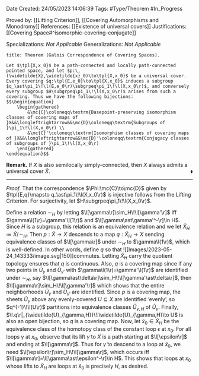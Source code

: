 <div class="topSpace"></div>

Date Created: 24/05/2023 14:06:39
Tags: #Type/Theorem #In_Progress

Proved by: [[Lifting Criterion]], [[Covering Automorphisms and Monodromy]]
References: [[Existence of universal covers]]
Justifications: [[Covering Space#^isomorphic-covering-conjugate]]

Specializations: <i>Not Applicable</i>
Generalizations: <i>Not Applicable</i>

``` ad-Theorem
title: Theorem (Galois Correspondence of Covering Spaces).

Let $\tpl{X,x_0}$ be a path-connected and locally path-connected pointed space, and let $p:\,(\widetilde{X},\widetilde{x}_0)\to\tpl{X,x_0}$ be a universal cover. Every covering $q:\tpl{E,e_0}\to\tpl{X,x_0}$ induces a subgroup $q_\ast\pi_1\!\l(E,e_0\r)\subgrpeq\pi_1\!\l(X,x_0\r)$, and conversely every subgroup $H\subgrpeq\pi_1\!\l(X,x_0\r)$ arises from such a covering. Thus we have the following bijections:
$$\begin{equation}
    \begin{gathered}
        &\mc{C}\coloneqq\textrm{Basepoint-preserving isomorphism classes of covering maps of }X&&\longleftrightarrow&&\mc{D}\coloneqq\textrm{Subgroups of }\pi_1\!\l(X,x_0\r) \\
        &\mc{C}'\coloneqq\textrm{Isomorphism classes of covering maps of }X&&\longleftrightarrow&&\mc{D}'\coloneqq\textrm{Conjugacy classes of subgroups of }\pi_1\!\l(X,x_0\r)
    \end{gathered}
\end{equation}$$

```

<b>Remark.</b> If $X$ is also semilocally simply-connected, then $X$ always admits a universal cover $\widetilde{X}$.<span style="float:right;">$\blacklozenge$</span>

---

<i>Proof.</i> That the correspondence $\Phi:\mc{C}\to\mc{D}$ given by $\tpl{E,q}\mapsto q_\ast\pi_1\!\l(X,x_0\r)$ is injective follows from the Lifting Criterion. For surjectivity, let $H\subgrpeq\pi_1\!\l(X,x_0\r)$.

Define a relation $\sim_H$ by letting $\l[\gamma\r]\sim_H\!\l[\gamma'\r]$ iff $\gamma\l(1\r)=\gamma'\l(1\r)$ and $\l[\gamma\ast\gamma'^-\r]\in H$. Since $H$ is a subgroup, this relation is an equivalence relation and we let $\widetilde{X}_H\coloneqq\widetilde{X}/\!\sim_H$. Then $p:\widetilde{X}\to X$ descends to a map $q:\widetilde{X}_H\to X$ sending equivalence classes of $\l[\gamma\r]$ under $\sim_H$ to $\gamma\l(1\r)$, which is well-defined. In other words, define $q$ so that
![[Images/2023-05-24_143333/image.svg|150]]commutes. Letting $\widetilde{X}_H$ carry the quotient topology ensures that $q$ is continuous. Also, $q$ is a covering map since if any two points in $\widetilde{U}_\gamma$ and $\widetilde{U}_{\gamma'}$ with $\gamma\l(1\r)=\gamma'\l(1\r)$ are identified under $\sim_H$, say $\l[\gamma\ast\delta\r]\sim_H\!\l[\gamma'\ast\delta\r]$, then $\l[\gamma\r]\sim_H\!\l[\gamma'\r]$ which shows that the entire neighborhoods $\widetilde{U}_\gamma$ and $\widetilde{U}_{\gamma'}$ are identified. Since $p$ is a covering map, the sheets $\widetilde{U}_\gamma$ above any evenly-covered $U\subseteq X$ are identified ‘evenly’, so $q^{-1}\!\l(U\r)$ partitions into equivalence classes $\widetilde{U}_{\gamma,H}$ of $\widetilde{U}_\gamma$. Finally, $\l.q\r|_{\widetilde{U}_{\gamma,H}}\!:\widetilde{U}_{\gamma,H}\to U$ is also an open bijection, so $q$ is a covering map. Now, let $\widetilde{x}_0\in\widetilde{X}_H$ be the equivalence class of the homotopy class of the constant loop $\epsilon$ at $x_0$. For all loops $\gamma$ at $x_0$, observe that its lift $\widetilde{\gamma}$ to $\widetilde{X}$ is a path starting at $\l[\epsilon\r]$ and ending at $\l[\gamma\r]$. Thus for $\widetilde{\gamma}$ to descend to a loop at $\widetilde{x}_0$, we need $\l[\epsilon\r]\sim_H\!\l[\gamma\r]$, which occurs iff $\l[\gamma\r]=\l[\gamma\ast\epsilon^-\r]\in H$. This shows that loops at $x_0$ whose lifts to $\widetilde{X}_H$ are loops at $\widetilde{x}_0$ is precisely $H$, as desired.
